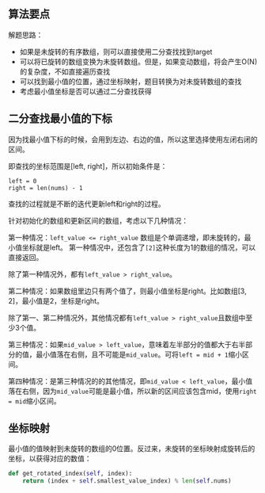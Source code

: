 ## 算法要点

解题思路：

- 如果是未旋转的有序数组，则可以直接使用二分查找找到target
- 可以将已旋转的数组变换为未旋转数组。但是，如果变动数组，将会产生O(N)的复杂度，不如直接遍历查找
- 可以找到最小值的位置，通过坐标映射，题目转换为对未旋转数组的查找
- 考虑最小值坐标是否可以通过二分查找获得

## 二分查找最小值的下标

因为找最小值下标的时候，会用到左边、右边的值，所以这里选择使用左闭右闭的区间。

即查找的坐标范围是[left, right]，所以初始条件是：

```
left = 0
right = len(nums) - 1
```

查找的过程就是不断的迭代更新left和right的过程。

针对初始化的数组和更新区间的数组，考虑以下几种情况：

第一种情况：`left_value <= right_value` 数组是个单调递增，即未旋转的，最小值坐标就是left。
第一种情况中，还包含了`[2]`这种长度为1的数组的情况，可以直接返回。

除了第一种情况外，都有`left_value > right_value`。

第二种情况：如果数组里边只有两个值了，则最小值坐标是right。比如数组[3, 2]，最小值是2，坐标是right。

除了第一、第二种情况外，其他情况都有`left_value > right_value`且数组中至少3个值。

第三种情况：如果`mid_value > left_value`，意味着左半部分的值都大于右半部分的值，最小值落在右侧，且不可能是`mid_value`。可将`left = mid + 1`缩小区间。

第四种情况：是第三种情况的的其他情况，即`mid_value < left_value`，最小值落在右侧，因为`mid_value`可能是最小值，所以新的区间应该包含mid，使用`right = mid`缩小区间。


## 坐标映射

最小值的值映射到未旋转的数组的0位置。反过来，未旋转的坐标映射成旋转后的坐标，以获得对应的数值：

```python
def get_rotated_index(self, index):
    return (index + self.smallest_value_index) % len(self.nums)
```
